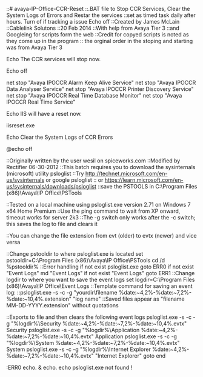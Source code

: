 ::# avaya-IP-Office-CCR-Reset
::.BAT file to Stop CCR Services, Clear the System Logs of Errors and Restar the services
::set as timed task daily after hours. Turn of if tracking a issue
Echo off
::Created by James McLain
::Cablelink Solutons 
::20 Feb 2014
::With help from Avaya Tier 3 
::and Googleing for scripts form the web 
::Credit for copyed scripts is noted as they come up in the program 
:: the orginal order in the stoping and starting was from Avaya Tier 3 

Echo The CCR services will stop now.


Echo off

net stop "Avaya IPOCCR Alarm Keep Alive Service"
net stop "Avaya IPOCCR Data Analyser Service"
net stop "Avaya IPOCCR Printer Discovery Service"
net stop "Avaya IPOCCR Real Time Database Monitor"
net stop "Avaya IPOCCR Real Time Service"

Echo IIS will have a reset now.

iisreset.exe

Echo Clear the System Logs of CCR Errors 

@echo off

::Originally written by the user wesil on spiceworks.com
::Modified by Rectifier 06-30-2012
::This batch requires you to download the sysinternals (microsoft) utility psloglist
::Try http://technet.microsoft.com/en-us/sysinternals or google psloglist 
:: or https://learn.microsoft.com/en-us/sysinternals/downloads/psloglist
::save the PSTOOLS in C:\Program Files (x86)\Avaya\IP Office\PSTools
 
::Tested on a local machine using psloglist.exe version 2.71 on Windows 7 x64 Home Premium
::Use the ping command to wait from XP onward, timeout works for server 2k3
::The -g switch only works after the -c switch; this saves the log to file and clears it
 
::You can change the file extension from evt (older) to evtx (newer) and vice versa
 
::Change pstooldir to where psloglist.exe is located
set pstooldir=C:\Program Files (x86)\Avaya\IP Office\PSTools
cd /d %pstooldir%
::Error handling
if not exist psloglist.exe goto ERR0
if not exist "Event Logs" md "Event Logs"
if not exist "Event Logs" goto ERR1
::Change logdir to where you want to save the event logs
set logdir=C:\Program Files (x86)\Avaya\IP Office\Event Logs
::Template command for saving an event log:
::psloglist.exe -s -c -g "yourdir\filename %date:~4,2%-%date:~7,2%-%date:~10,4%.extension" "log name"
::Saved files appear as "filename MM-DD-YYYY.extension" without quotations
 
::Exports to file and then clears the following event logs
psloglist.exe -s -c -g "%logdir%\Security %date:~4,2%-%date:~7,2%-%date:~10,4%.evtx" Security
psloglist.exe -s -c -g "%logdir%\Application %date:~4,2%-%date:~7,2%-%date:~10,4%.evtx" Application
psloglist.exe -s -c -g "%logdir%\System %date:~4,2%-%date:~7,2%-%date:~10,4%.evtx" System
psloglist.exe -s -c -g "%logdir%\Internet Explorer %date:~4,2%-%date:~7,2%-%date:~10,4%.evtx" "Internet Explorer"
goto end
 
:ERR0
echo. & echo.
echo psloglist.exe not found !
